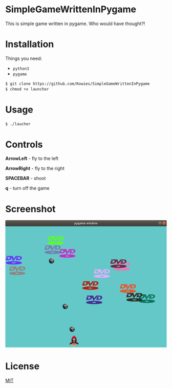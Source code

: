 # SimpleGameWrittenInPygame
This is simple game written in pygame. Who would have thought?!


# Installation

Things you need:
- `python3`
- `pygame`

```sh
$ git clone https://github.com/Kowies/SimpleGameWrittenInPygame
$ chmod +x launcher
```

# Usage

```sh
$ ./laucher
```

# Controls

**ArrowLeft** - fly to the left

**ArrowRight** - fly to the right

**SPACEBAR** - shoot

**q** - turn off the game


# Screenshot
![Screenshot](screenshot.png "Screenshot from the game")


# License

[MIT](Kowies/SimpleGameWrittenInPygame/blob/master/LICENSE)

